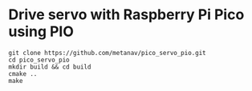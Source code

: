 # Drive servo with Raspberry Pi Pico using PIO 

```
git clone https://github.com/metanav/pico_servo_pio.git
cd pico_servo_pio
mkdir build && cd build
cmake ..
make
```
